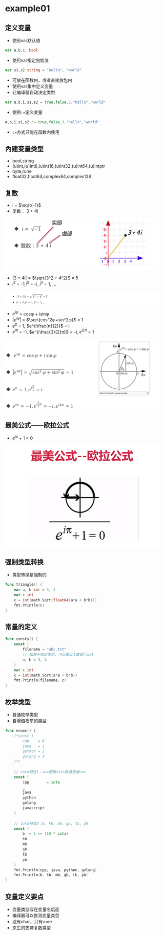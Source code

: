 # example01

## 定义变量

- 使用var默认值

```go
var a,b,c, bool
```

- 使用var指定初始值

```go
var s1,s2 string = "hello", "world"
```

- 可放在函数内，或者直接放包内
- 使用var集中定义变量
- 让编译器自动决定类型

```go
var a,b,i,s1,s2 = true,false,3,"hello","world"
```

- 使用`:=`定义变量

```go
a,b,i,s1,s2 := true,false,3,"hello","world"
```

- `:=`方式只能在函数内使用



## 內建变量类型

- bool,string
- (u)int,(u)int8,(u)int16,(u)int32,(u)int64,(u)intptr
- byte,rune
- float32,float64,complex64,complex128

## 复数

- i =  $\sqrt{-1}$
- 复数： 3 + 4i

![复数](https://github.com/EmonCodingBackEnd/Go/blob/master/GoLearning/images/20180917073440.png)

- |3 + 4i| = $\sqrt{3^2 + 4^2}$ = 5
- $i^2$ = -1,$i^3$ = -i, $i^4$ = 1, ...

![复数2](https://github.com/EmonCodingBackEnd/Go/blob/master/GoLearning/images/20180917075857.png)

- $e^{iφ}$ = cosφ + isinφ
- |$e^{iφ}$| = $\sqrt{cos^2φ+sin^2φ}$ = 1
- $e^0$ = 1, $e^{i\frac{π}{2}}$ = i
- $e^{iπ}$ = -1, $e^{i\frac{3}{2}π}$ = -i, $e^{i2π}$ = 1

![复数3](https://github.com/EmonCodingBackEnd/Go/blob/master/GoLearning/images/20180917075117.png)

## 最美公式——欧拉公式

- $e^{iπ}$ + 1 = 0

![最美公式——欧拉公式](https://github.com/EmonCodingBackEnd/Go/blob/master/GoLearning/images/20180917080325.png)



## 强制类型转换

- 类型转换是强制的

```go
func triangle() {
	var a, b int = 3, 4
	var c int
	c = int(math.Sqrt(float64(a*a + b*b)))
	fmt.Println(c)
}
```

## 常量的定义

```go
func consts() {
	const (
		filename = "abc.txt"
		// 如果不指定类型，可以是int或者float
		a, b = 3, 4
	)
	var c int
	c = int(math.Sqrt(a*a + b*b))
	fmt.Println(filename, c)
}
```

##  枚举类型

- 普通枚举类型
- 自增值枚举的类型

```go
func enums() {
	/*const (
		cpp    = 0
		java   = 1
		python = 2
		golang = 3
	)*/
	
	// iota特性1：<==使用iota数值自增==>
	const (
		cpp        = iota
		_
		java
		python
		golang
		javascript
	)

	// iota特性2：b, kb, mb, gb, tb, pb
	const (
		b  = 1 << (10 * iota)
		kb
		mb
		gb
		tb
		pb
	)
	fmt.Println(cpp, java, python, golang)
	fmt.Println(b, kb, mb, gb, tb, pb)
}
```

## 变量定义要点

- 变量类型写在变量名后面
- 编译器可以推测变量类型
- 没有char，只有rune
- 原生的支持复数类型